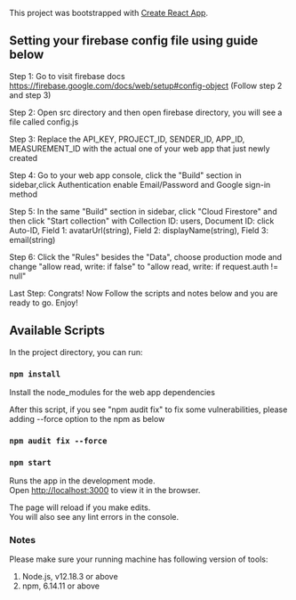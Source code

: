 This project was bootstrapped with [Create React App](https://github.com/facebook/create-react-app).

## Setting your firebase config file using guide below

Step 1: Go to visit firebase docs https://firebase.google.com/docs/web/setup#config-object (Follow step 2 and step 3) 

Step 2: Open src directory and then open firebase directory, you will see a file called config.js

Step 3: Replace the API_KEY, PROJECT_ID, SENDER_ID, APP_ID, MEASUREMENT_ID with the actual one of your web app that just newly created

Step 4: Go to your web app console, click the "Build" section in sidebar,click Authentication enable Email/Password and Google sign-in method

Step 5: In the same "Build" section in sidebar, click "Cloud Firestore" and then click "Start collection" with Collection ID: users, Document ID: click Auto-ID, Field 1: avatarUrl(string), Field 2: displayName(string), Field 3: email(string)

Step 6: Click the "Rules" besides the "Data", choose production mode and change "allow read, write: if false" to "allow read, write: if request.auth != null"

Last Step: Congrats! Now Follow the scripts and notes below and you are ready to go. Enjoy!

## Available Scripts

In the project directory, you can run:

### `npm install`

Install the node_modules for the web app dependencies

After this script, if you see "npm audit fix" to fix some vulnerabilities, please adding --force option to the npm as below
### `npm audit fix --force`

### `npm start`

Runs the app in the development mode.<br />
Open [http://localhost:3000](http://localhost:3000) to view it in the browser.

The page will reload if you make edits.<br />
You will also see any lint errors in the console.

### Notes

Please make sure your running machine has following version of tools:
1. Node.js, v12.18.3 or above
2. npm, 6.14.11 or above
